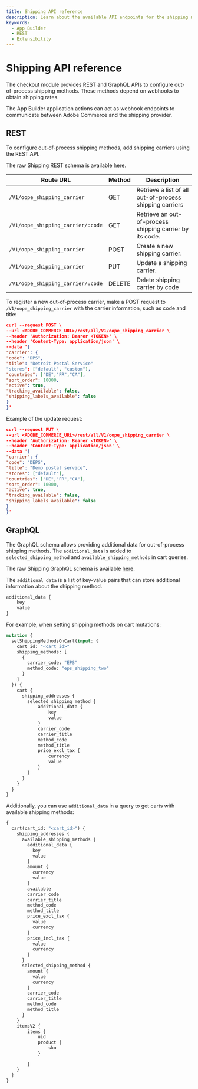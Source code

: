 ```yaml
---
title: Shipping API reference
description: Learn about the available API endpoints for the shipping module in the Adobe Commerce checkout starter kit.
keywords:
  - App Builder
  - REST
  - Extensibility
---
```


# Shipping API reference

The checkout module provides REST and GraphQL APIs to configure out-of-process shipping methods. These methods depend on webhooks to obtain shipping rates.

The App Builder application actions can act as webhook endpoints to communicate between Adobe Commerce and the shipping provider.

## REST

To configure out-of-process shipping methods, add shipping carriers using the REST API.

The raw Shipping REST schema is available [here](/shipping.xml).

| **Route URL**                     | **Method** | **Description**                                |
|-----------------------------------|------------|------------------------------------------------|
| `/V1/oope_shipping_carrier`       | GET        | Retrieve a list of all out-of-process shipping carriers  |
| `/V1/oope_shipping_carrier/:code` | GET        | Retrieve an out-of-process shipping carrier by its code. |
| `/V1/oope_shipping_carrier`       | POST       | Create a new shipping carrier.                 |
| `/V1/oope_shipping_carrier`       | PUT        | Update a shipping carrier.                     |
| `/V1/oope_shipping_carrier/:code`   | DELETE     | Delete shipping carrier by code                |

To register a new out-of-process carrier, make a POST request to `/V1/oope_shipping_carrier` with the carrier information, such as code and title:

```json
curl --request POST \
--url <ADOBE_COMMERCE_URL>/rest/all/V1/oope_shipping_carrier \
--header 'Authorization: Bearer <TOKEN>' \
--header 'Content-Type: application/json' \
--data '{
"carrier": {
"code": "DPS",
"title": "Detroit Postal Service"
"stores": ["default", "custom"],
"countries": ["DE","FR","CA"],
"sort_order": 10000,
"active": true,
"tracking_available": false,
"shipping_labels_available": false
}
}'
```

Example of the update request:

```json
curl --request PUT \
--url <ADOBE_COMMERCE_URL>/rest/all/V1/oope_shipping_carrier \
--header 'Authorization: Bearer <TOKEN>' \
--header 'Content-Type: application/json' \
--data '{
"carrier": {
"code": "DEPS",
"title": "Demo postal service",
"stores": ["default"],
"countries": ["DE","FR","CA"],
"sort_order": 10000,
"active": true,
"tracking_available": false,
"shipping_labels_available": false
}
}'
```

## GraphQL

The GraphQL schema allows providing additional data for out-of-process shipping methods. The `additional_data` is added to `selected_shipping_method` and `available_shipping_methods` in cart queries.

The raw Shipping GraphQL schema is available [here](/shipping.graphqls).

The `additional_data` is a list of key-value pairs that can store additional information about the shipping method.

```graphql
additional_data {
    key
    value
}
```

For example, when setting shipping methods on cart mutations:

```graphql
mutation {
  setShippingMethodsOnCart(input: {
    cart_id: "<cart_id>"
    shipping_methods: [
      {
        carrier_code: "EPS"
        method_code: "eps_shipping_two"
      }
    ]
  }) {
    cart {
      shipping_addresses {
        selected_shipping_method {
            additional_data {
                key
                value
            }
            carrier_code
            carrier_title
            method_code
            method_title
            price_excl_tax {
                currency
                value
            }
        }
      }
    }
  }
}
```

Additionally, you can use `additional_data` in a query to get carts with available shipping methods:

```graphql
{
  cart(cart_id: "<cart_id>") {
    shipping_addresses {
      available_shipping_methods {
        additional_data {
          key
          value
        }
        amount {
          currency
          value
        }
        available
        carrier_code
        carrier_title
        method_code
        method_title
        price_excl_tax {
          value
          currency
        }
        price_incl_tax {
          value
          currency
        }
      }
      selected_shipping_method {
        amount {
          value
          currency
        }
        carrier_code
        carrier_title
        method_code
        method_title
      }
    }
    itemsV2 {
        items {
            uid
            product {
                sku
            }

        } 
    }
  } 
}
```
